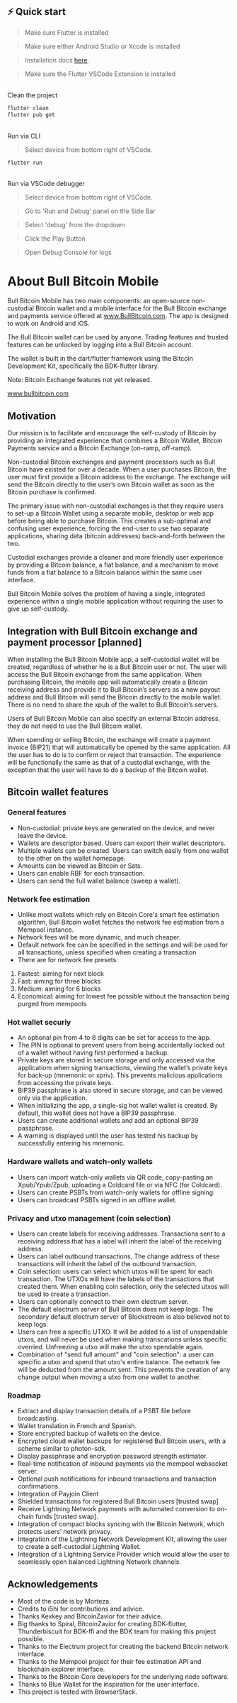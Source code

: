 ## ⚡️ Quick start



> Make sure Flutter is installed 

> Make sure either Android Studio or Xcode is installed

> Installation docs [here](https://docs.flutter.dev/get-started/install).

> Make sure the Flutter VSCode Extension is installed


<br>
Clean the project

```bash
flutter clean
flutter pub get
```

<br>
Run via CLI

> Select device from bottom right of VSCode.
```bash
flutter run
```

<br>
Run via VSCode debugger

> Select device from bottom right of VSCode.

> Go to 'Run and Debug' panel on the Side Bar

> Select 'debug' from the dropdown

> Click the Play Button 

> Open Debug Console for logs

# About Bull Bitcoin Mobile

Bull Bitcoin Mobile has two main components: an open-source non-custodial Bitcoin wallet and a mobile interface for the Bull Bitcoin exchange and payments service offered at www.BullBitcoin.com. The app is designed to work on Android and iOS.

The Bull Bitcoin wallet can be used by anyone. Trading features and trusted features can be unlocked by logging into a Bull Bitcoin account.

The wallet is built in the dart/flutter framework using the Bitcoin Development Kit, specifically the BDK-flutter library. 

Note: Bitcoin Exchange features not yet released.

www.bullbitcoin.com

## Motivation 

Our mission is to facilitate and encourage the self-custody of Bitcoin by providing an integrated experience that combines a Bitcoin Wallet, Bitcoin Payments service and a Bitcoin Exchange (on-ramp, off-ramp).

Non-custodial Bitcoin exchanges and payment processors such as Bull Bitcoin have existed for over a decade. When a user purchases Bitcoin, the user must first provide a Bitcoin address to the exchange. The exchange will send the Bitcoin directly to the user’s own Bitcoin wallet as soon as the Bitcoin purchase is confirmed.

The primary issue with non-custodial exchanges is that they require users to set-up a Bitcoin Wallet using a separate mobile, desktop or web app before being able to purchase Bitcoin. This creates a sub-optimal and confusing user experience, forcing the end-user to use two separate applications, sharing data (bitcoin addresses) back-and-forth between the two. 

Custodial exchanges provide a cleaner and more friendly user experience by providing a Bitcoin balance, a fiat balance, and a mechanism to move funds from a fiat balance to a Bitcoin balance within the same user interface.

Bull Bitcoin Mobile solves the problem of having a single, integrated experience within a single mobile application without requiring the user to give up self-custody.

## Integration with Bull Bitcoin exchange and payment processor [planned]

When installing the Bull Bitcoin Mobile app, a self-custodial wallet will be created, regardless of whether he is a Bull Bitcoin user or not. The user will access the Bull Bitcoin exchange from the same application. When purchasing Bitcoin, the mobile app will automatically create a Bitcoin receiving address and provide it to Bull Bitcoin’s servers as a new payout address and Bull Bitcoin will send the Bitcoin directly to the mobile wallet. There is no need to share the xpub of the wallet to Bull Bitcoin’s servers.

Users of Bull Bitcoin Mobile can also specify an external Bitcoin address, they do not need to use the Bull Bitcoin wallet. 

When spending or selling Bitcoin, the exchange will create a payment invoice (BIP21) that will automatically be opened by the same application. All the user has to do is to confirm or reject that transaction. The experience will be functionally the same as that of a custodial exchange, with the exception that the user will have to do a backup of the Bitcoin wallet.

## Bitcoin wallet features

### General features

- Non-custodial: private keys are generated on the device, and never leave the device.
- Wallets are descriptor based. Users can export their wallet descriptors.
- Multiple wallets can be created. Users can switch easily from one wallet to the other on the wallet homepage.
- Amounts can be viewed as Bitcoin or Sats.
- Users can enable RBF for each transaction.
- Users can send the full wallet balance (sweep a wallet).

### Network fee estimation

- Unlike most wallets which rely on Bitcoin Core's smart fee estimation algorithm, Bull Bitcoin wallet fetches the network fee estimation from a Mempool instance.
- Network fees will be more dynamic, and much cheaper. 
- Default network fee can be specified in the settings and will be used for all transactions, unless specified when creating a transaction
- There are for network fee presets:
1. Fastest: aiming for next block
2. Fast: aiming for three blocks
3. Medium: aiming for 6 blocks
4. Economical: aiming for lowest fee possible without the transaction being purged from mempools

### Hot wallet securiy

- An optional pin from 4 to 8 digits can be set for access to the app.
- The PIN is optional to prevent users from being accidentally locked out of a wallet without having first performed a backup.
- Private keys are stored in secure storage and only accessed via the applicatiom when signing transactions, viewing the wallet’s private keys for back-up (mnemonic or xpriv). This prevents malicious applications from accessing the private keys. 
- BIP39 passphrase is also stored in secure storage, and can be viewed only via the application.
- When initializing the app, a single-sig hot wallet wallet is created. By default, this wallet does not have a BIP39 passphrase.
- Users can create additional wallets and add an optional BIP39 passphrase.
- A warning is displayed until the user has tested his backup by successfully entering his mnemonic.

### Hardware wallets and watch-only wallets

- Users can import watch-only wallets via QR code, copy-pasting an Xpub/Ypub/Zpub, uploading a Coldcard file or via NFC (for Coldcard).
- Users can create PSBTs from watch-only wallets for offline signing.
- Users can broadcast PSBTs signed in an offline wallet.

### Privacy and utxo management (coin selection)

- Users can create labels for receiving addresses. Transactions sent to a receiving address that has a label will inherit the label of the receiving address.
- Users can label outbound transactions. The change address of these transactions will inherit the label of the outbound transaction.
- Coin selection: users can select which utxos will be spent for each transaction. The UTXOs will have the labels of the transactions that created them. When enabling coin selection, only the selected utxos will be used to create a transaction.
- Users can optionally connect to their own electrum server.
- The default electrum server of Bull Bitcoin does not keep logs. The secondary default electrum server of Blockstream is also believed not to keep logs.
- Users can free a specific UTXO. It will be added to a list of unspendable utxos, and will never be used when making transcations unless specific overried. Unfreezing a utxo will make the utxo spendable again.
- Combination of "send full amount" and "coin selection": a user can specific a utxo and spend that utxo's entire balance. The network fee will be deducted from the amount sent. This prevents the creation of any change output when moving a utxo from one wallet to another.

### Roadmap

- Extract and display transaction details of a PSBT file before broadcasting.
- Wallet translation in French and Spanish.
- Store encrypted backup of wallets on the device.
- Encrypted cloud wallet backups for registered Bull Bitcoin users, with a scheme similar to photon-sdk. 
- Display passphrase and encryption password strength estimator.
- Real-time notification of inbound payments via the mempool websocket server. 
- Optional push notifications for inbound transactions and transaction confirmations.
- Integration of Payjoin Client
- Shielded transactions for registered Bull Bitcoin users [trusted swap]
- Receive Lightning Network payments with automated conversion to on-chain funds [trusted swap].
- Integration of compact blocks syncing with the Bitcoin Network, which protects users’ network privacy.
- Integration of the Lightning Network Development Kit, allowing the user to create a self-custodial Lightning Wallet.
- Integration of a Lightning Service Provider which would allow the user to seamlessly open balanced Lightning Network channels.

## Acknowledgements 

- Most of the code is by Morteza.
- Credits to i5hi for contributions and advice.
- Thanks Kexkey and BitcoinZavior for their advice.
- Big thanks to Spiral, BitcoinZavior for creating BDK-flutter, Thunderbiscuit for BDK-ffi and the BDK team for making this project possible.
- Thanks to the Electrum project for creating the backend Bitcoin network interface. 
- Thanks to the Mempool project for their fee estimation API and blockchain explorer interface.
- Thanks to the Bitcoin Core developers for the underlying node software. 
- Thanks to Blue Wallet for the inspiration for the user interface.
- This project is tested with BrowserStack.
